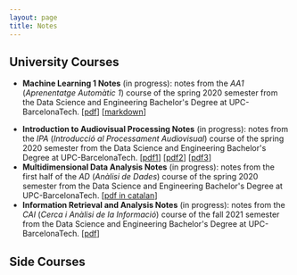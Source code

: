 ```yaml
---
layout: page
title: Notes
---
```


## University Courses
- **Machine Learning 1 Notes** (in progress): notes from the *AA1* (*Aprenentatge Automàtic 1*) course of the spring 2020 semester from the Data Science and Engineering Bachelor's Degree at UPC-BarcelonaTech. [[pdf](/files/ML1.pdf)] [[markdown](/files/ML1.md)]
<!--- - **Machine Learning 2 Notes** (in progress): notes from the *AA2* (*Aprenentatge Automàtic 2*) course of the fall 2021 semester from the Data Science and Engineering Bachelor's Degree at UPC-BarcelonaTech. --->
<!--- - **Algorithmics and Programming 2 Notes** (in progress): notes from the *AP2* (*Algorísmia i Programació 2*) course of the spring 2021 semester from the Data Science and Engineering Bachelor's Degree at UPC-BarcelonaTech. [[pdf](/files/ML1.pdf)] --->
- **Introduction to Audiovisual Processing Notes** (in progress): notes from the *IPA* (*Introducció al Processament Audiovisual*) course of the spring 2020 semester from the Data Science and Engineering Bachelor's Degree at UPC-BarcelonaTech. [[pdf1](/files/IPA1.pdf)] [[pdf2](/files/IPA2.md)] [[pdf3](/files/IPA3.md)]
- **Multidimensional Data Analysis Notes** (in progress): notes from the first half of the *AD* (*Anàlisi de Dades*) course of the spring 2020 semester from the Data Science and Engineering Bachelor's Degree at UPC-BarcelonaTech. [[pdf in catalan](/files/AD.pdf)]
- **Information Retrieval and Analysis Notes** (in progress): notes from the *CAI* (*Cerca i Anàlisi de la Informació*) course of the fall 2021 semester from the Data Science and Engineering Bachelor's Degree at UPC-BarcelonaTech. [[pdf](/files/CAI.pdf)]

## Side Courses